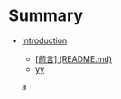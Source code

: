 # Summary

* [Introduction](README.md)
  * [ \[前言\] \(README.md\)](qian-8a005d-readme-md.md)
  * [yy](yy.md)

  a



